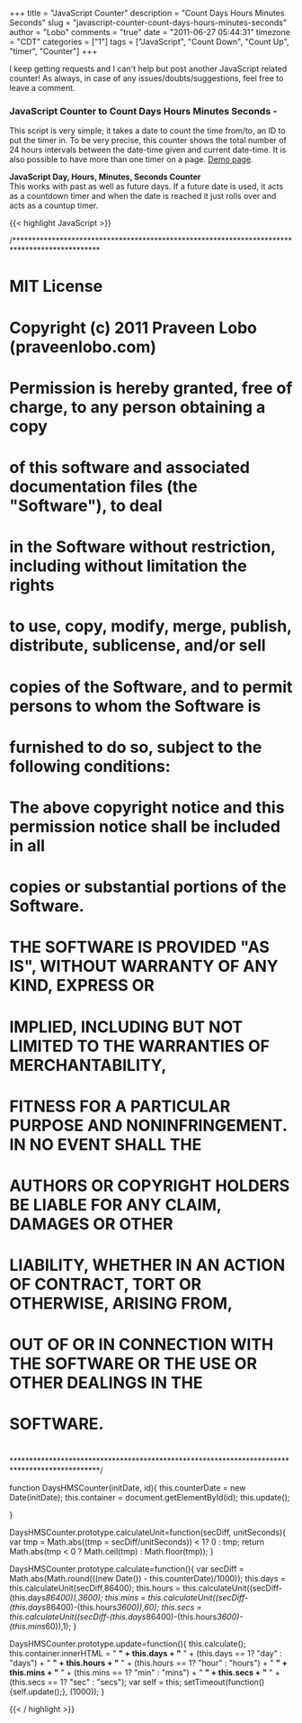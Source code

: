 +++
title = "JavaScript Counter"
description = "Count Days Hours Minutes Seconds"
slug = "javascript-counter-count-days-hours-minutes-seconds"
author = "Lobo"
comments = "true"
date = "2011-06-27 05:44:31"
timezone = "CDT"
categories = ["1"]
tags = ["JavaScript", "Count Down", "Count Up", "timer", "Counter"]
+++

I keep getting requests and I can't help but post another JavaScript related counter! As always, in case of any issues/doubts/suggestions, feel free to leave a comment.


### JavaScript Counter to Count Days Hours Minutes Seconds -

This script is very simple; it takes a date to count the time from/to, an ID to put the timer in. To be very precise, this counter shows the total number of 24 hours intervals between the date-time given and current date-time. It is also possible to have more than one timer on a page. [Demo page](/media/06-counters-demo/daysHMScounter-demo.html).

**JavaScript Day, Hours, Minutes, Seconds Counter**  
This works with past as well as future days. If a future date is used, it acts as a countdown timer and when the date is reached it just rolls over and acts as a countup timer.


{{< highlight JavaScript >}}

/**********************************************************************************************
# MIT License
#
# Copyright (c) 2011 Praveen Lobo (praveenlobo.com)
#
# Permission is hereby granted, free of charge, to any person obtaining a copy
# of this software and associated documentation files (the "Software"), to deal
# in the Software without restriction, including without limitation the rights
# to use, copy, modify, merge, publish, distribute, sublicense, and/or sell
# copies of the Software, and to permit persons to whom the Software is
# furnished to do so, subject to the following conditions:
#
# The above copyright notice and this permission notice shall be included in all
# copies or substantial portions of the Software.
#
# THE SOFTWARE IS PROVIDED "AS IS", WITHOUT WARRANTY OF ANY KIND, EXPRESS OR
# IMPLIED, INCLUDING BUT NOT LIMITED TO THE WARRANTIES OF MERCHANTABILITY,
# FITNESS FOR A PARTICULAR PURPOSE AND NONINFRINGEMENT. IN NO EVENT SHALL THE
# AUTHORS OR COPYRIGHT HOLDERS BE LIABLE FOR ANY CLAIM, DAMAGES OR OTHER
# LIABILITY, WHETHER IN AN ACTION OF CONTRACT, TORT OR OTHERWISE, ARISING FROM,
# OUT OF OR IN CONNECTION WITH THE SOFTWARE OR THE USE OR OTHER DEALINGS IN THE
# SOFTWARE.
#
**********************************************************************************************/

function DaysHMSCounter(initDate, id){
    this.counterDate = new Date(initDate);
    this.container = document.getElementById(id);
    this.update();

}

DaysHMSCounter.prototype.calculateUnit=function(secDiff, unitSeconds){
    var tmp = Math.abs((tmp = secDiff/unitSeconds)) < 1? 0 : tmp;
    return Math.abs(tmp < 0 ? Math.ceil(tmp) : Math.floor(tmp));
}

DaysHMSCounter.prototype.calculate=function(){
    var secDiff = Math.abs(Math.round(((new Date()) - this.counterDate)/1000));
    this.days = this.calculateUnit(secDiff,86400);
    this.hours = this.calculateUnit((secDiff-(this.days*86400)),3600);
    this.mins = this.calculateUnit((secDiff-(this.days*86400)-(this.hours*3600)),60);
    this.secs = this.calculateUnit((secDiff-(this.days*86400)-(this.hours*3600)-(this.mins*60)),1);
}

DaysHMSCounter.prototype.update=function(){
    this.calculate();
    this.container.innerHTML =
        " <strong>" + this.days + "</strong> " + (this.days == 1? "day" : "days") +
        " <strong>" + this.hours + "</strong> " + (this.hours == 1? "hour" : "hours") +
        " <strong>" + this.mins + "</strong> " + (this.mins == 1? "min" : "mins") +
        " <strong>" + this.secs + "</strong> " + (this.secs == 1? "sec" : "secs");
    var self = this;
    setTimeout(function(){self.update();}, (1000));
}

{{< / highlight >}}
